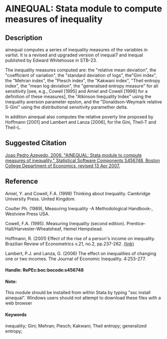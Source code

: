 # AINEQUAL: Stata module to compute measures of inequality


## Description
ainequal computes a series of inequality measures of the variables in varlist. It is a revised and
upgraded version of inequal7 and inequal published by Edward Whitehouse in STB-23.

The inequality measures computed are: the "relative mean deviation", the "coefficient of variation",
the "standard deviation of logs", the"Gini index", the "Mehran index", the "Piesch index", the
"Kakwani index", "Theil entropy index", the "mean log deviation", the "generalised entropy measure"
for all sensitivity [see, e.g., Cowell [1995] and Amiel and Cowell [1999] for a definition of these
measures], the "Atkinson Inequality Index" using the inequality aversion parameter epslon, and the
"Donaldson-Weymark relative S-Gini" using the distributional sensitivity paramether delta.

In addition ainequal also computes the relative poverty line proposed by Hoffmann [2001] and Lambert
and Lanza [2006], for the Gini, Theil-T and Theil-L.

## Suggested Citation
[Joao Pedro Azevedo, 2006. "AINEQUAL: Stata module to compute measures of inequality," Statistical Software Components S456748, Boston College Department of Economics, revised 13 Apr 2007.](https://ideas.repec.org/c/boc/bocode/s456748.html)

## Reference

Amiel, Y. and Cowell, F.A. (1999) Thinking about Inequality. Cambridge University Press. United Kingdom.

Coulter Ph. (1989), Measuring Inequality -A Methodological Handbook-, Westview Press USA.

Cowell, F.A. (1995). Measuring Inequality (second edition). Prentice-Hall/Harvester-Wheatsheaf, Hemel Hempstead.

Hoffmann, R. (2001) Effect of the rise of a person's income on inequality. Brazilian Review of Econometrics v.21, no.2, pp.237-262. [(link)](http://dx.doi.org/10.12660/bre.v21n22001.2751)

Lambert, P.J. and Lanza, G. (2006) The effect on inequalities of changing one or two incomes. The Journal of Economic Inequality. 4:253-277.

#### Handle: RePEc:boc:bocode:s456748 

#### Note: 
This module should be installed from within Stata by typing "ssc install ainequal". Windows users should not attempt to download these files with a web browser

#### Keywords
inequality; Gini; Mehran; Piesch; Kakwani; Theil entropy; generalized entropy;